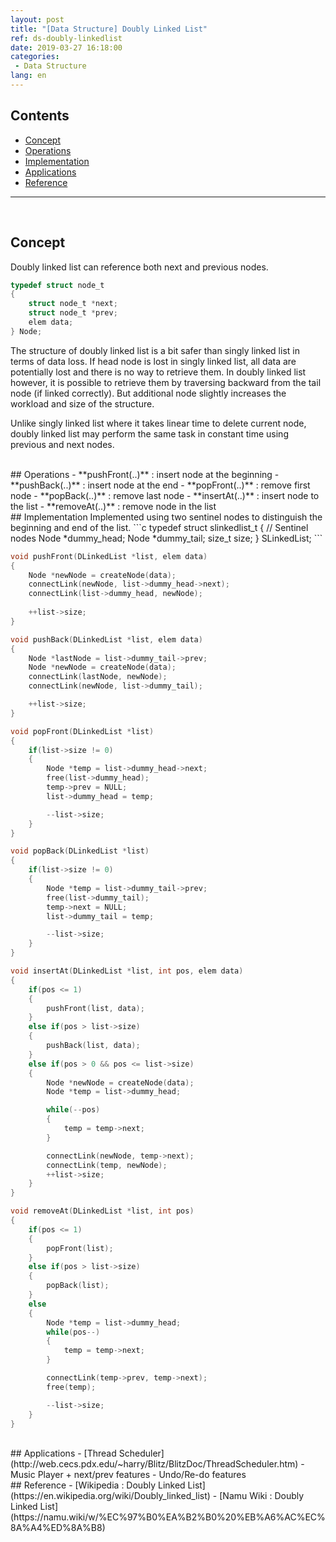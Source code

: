 ```yaml
---
layout: post
title: "[Data Structure] Doubly Linked List"
ref: ds-doubly-linkedlist
date: 2019-03-27 16:18:00
categories: 
 - Data Structure
lang: en
---
```


## Contents
- [Concept](#concept)
- [Operations](#op)
- [Implementation](#implement)
- [Applications](#app)
- [Reference](#ref)
<hr />
<br />

## Concept <a id="concept"></a>
Doubly linked list can reference both next and previous nodes.

```c
typedef struct node_t
{
	struct node_t *next;
	struct node_t *prev;
	elem data;
} Node;
```

The structure of doubly linked list is a bit safer than singly linked list in terms
of data loss. If head node is lost in singly linked list, all data are potentially lost and
there is no way to retrieve them. In doubly linked list however, it is possible to retrieve
them by traversing backward from the tail node (if linked correctly). But additional node
slightly increases the workload and size of the structure.

Unlike singly linked list where it takes linear time to delete current node, 
doubly linked list may perform the same task in constant time using previous and next nodes.

<br />
## Operations <a id="op"></a>
- **pushFront(..)** : insert node at the beginning
- **pushBack(..)** : insert node at the end
- **popFront(..)** : remove first node
- **popBack(..)** : remove last node
- **insertAt(..)** : insert node to the list
- **removeAt(..)** : remove node in the list

<br />
## Implementation <a id="implement"></a>
Implemented using two sentinel nodes to distinguish the beginning and end of the list.
```c
typedef struct slinkedlist_t
{
	// Sentinel nodes
	Node *dummy_head;
	Node *dummy_tail;
	size_t size;
} SLinkedList;
```

``` c
void pushFront(DLinkedList *list, elem data)
{
	Node *newNode = createNode(data);
	connectLink(newNode, list->dummy_head->next);
	connectLink(list->dummy_head, newNode);
	
	++list->size;
}

void pushBack(DLinkedList *list, elem data)
{
	Node *lastNode = list->dummy_tail->prev;
	Node *newNode = createNode(data);
	connectLink(lastNode, newNode);
	connectLink(newNode, list->dummy_tail);

	++list->size;
}

void popFront(DLinkedList *list)
{
	if(list->size != 0)
	{
		Node *temp = list->dummy_head->next;
		free(list->dummy_head);
		temp->prev = NULL;
		list->dummy_head = temp;

		--list->size;
	}
}

void popBack(DLinkedList *list)
{
	if(list->size != 0)
	{
		Node *temp = list->dummy_tail->prev;
		free(list->dummy_tail);
		temp->next = NULL;
		list->dummy_tail = temp;

		--list->size;
	}
}

void insertAt(DLinkedList *list, int pos, elem data)
{
	if(pos <= 1)
	{
		pushFront(list, data);
	}
	else if(pos > list->size)
	{
		pushBack(list, data);
	}
	else if(pos > 0 && pos <= list->size)
	{
		Node *newNode = createNode(data);
		Node *temp = list->dummy_head;

		while(--pos)
		{
			temp = temp->next;
		}

		connectLink(newNode, temp->next);
		connectLink(temp, newNode);
		++list->size;
	}
}

void removeAt(DLinkedList *list, int pos)
{
	if(pos <= 1)
	{
		popFront(list);
	}
	else if(pos > list->size)
	{
		popBack(list);
	}
	else
	{
		Node *temp = list->dummy_head;
		while(pos--)
		{
			temp = temp->next;
		}

		connectLink(temp->prev, temp->next);
		free(temp);

		--list->size;
	}
}
```

<br />
## Applications <a id="app"></a>
- [Thread Scheduler](http://web.cecs.pdx.edu/~harry/Blitz/BlitzDoc/ThreadScheduler.htm)
- Music Player
  + next/prev features
- Undo/Re-do features

<br />
## Reference <a id="ref"></a>
- [Wikipedia : Doubly Linked List](https://en.wikipedia.org/wiki/Doubly_linked_list)
- [Namu Wiki : Doubly Linked List](https://namu.wiki/w/%EC%97%B0%EA%B2%B0%20%EB%A6%AC%EC%8A%A4%ED%8A%B8)
